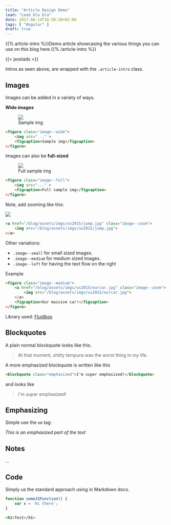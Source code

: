 ```yaml
---
title: "Article Design Demo"
lead: "Lead bla bla"
date: 2017-08-14T16:50:20+02:00
tags: [ "Angular" ]
draft: true
---
```


{{% article-intro %}}Demo article showcasing the various things you can use on this blog here.{{% /article-intro %}}

{{< postads >}}

Intros as seen above, are wrapped with the `.article-intro` class.

## Images

Images can be added in a variety of ways.

**Wide images**

<figure class="image--wide">
    <img src="https://d262ilb51hltx0.cloudfront.net/max/1067/1*0nMN9zMCyIDhnjbzRgeIlw.jpeg" >
    <figcaption>Sample img</figcaption>
</figure>

```html
<figure class="image--wide">
    <img src="..." >
    <figcaption>Sample img</figcaption>
</figure>
```

Images can also be **full-sized**

<figure class="image--full">
    <img src="https://d262ilb51hltx0.cloudfront.net/max/1067/1*0nMN9zMCyIDhnjbzRgeIlw.jpeg" >
    <figcaption>Full sample img</figcaption>
</figure>

```html
<figure class="image--full">
    <img src="..." >
    <figcaption>Full sample img</figcaption>
</figure>
```

Note, add zooming like this:

<a href="https://d262ilb51hltx0.cloudfront.net/max/1067/1*0nMN9zMCyIDhnjbzRgeIlw.jpeg" class="image--zoom">
    <img src="https://d262ilb51hltx0.cloudfront.net/max/1067/1*0nMN9zMCyIDhnjbzRgeIlw.jpeg">
</a>

```html
<a href="/blog/assets/imgs/us2015/jump.jpg" class="image--zoom">
    <img src="/blog/assets/imgs/us2015/jump.jpg">
</a>
```

Other variations:

- `.image--small` for small sized images.
- `.image--medium` for medium sized images.
- `.image--left` for having the text flow on the right

Example

```html
<figure class="image--medium">
    <a href="/blog/assets/imgs/us2015/ourcar.jpg" class="image--zoom">
        <img src="/blog/assets/imgs/us2015/ourcar.jpg">
    </a>
    <figcaption>Our massive car!</figcaption>
</figure>
```

Library used: [Fluidbox](http://www.jqueryscript.net/demo/Medium-Style-jQuery-Image-Enlargement-Plugin-Fluidbox/)

## Blockquotes

A plain normal blockquote looks like this.

<blockquote>
    At that moment, shitty tempura was the worst thing in my life.
</blockquote>

A more emphasized blockquote is written like this

```html
<blockquote class="emphasized">I'm super emphasized!</blockquote>
```

and looks like

<blockquote class="emphasized">I'm super emphasized!</blockquote>

## Emphasizing

Simple use the `em` tag:

<em>This is an emphasized part of the text</em>

## Notes

...

## Code

Simply us the standard approach using in Markdown docs.

```javascript
function someJSFunction() {
    var x = 'Hi there';
}
```

```html
<h1>Test</h1>
```